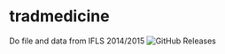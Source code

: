 # tradmedicine
 Do file and data from IFLS 2014/2015
![GitHub Releases](https://img.shields.io/github/downloads/username/repo/version/total)
